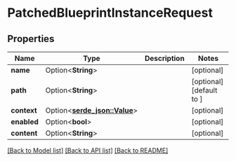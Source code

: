 # PatchedBlueprintInstanceRequest

## Properties

Name | Type | Description | Notes
------------ | ------------- | ------------- | -------------
**name** | Option<**String**> |  | [optional]
**path** | Option<**String**> |  | [optional][default to ]
**context** | Option<[**serde_json::Value**](.md)> |  | [optional]
**enabled** | Option<**bool**> |  | [optional]
**content** | Option<**String**> |  | [optional]

[[Back to Model list]](../README.md#documentation-for-models) [[Back to API list]](../README.md#documentation-for-api-endpoints) [[Back to README]](../README.md)


